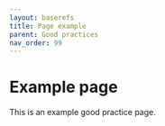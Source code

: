 ```yaml
---
layout: baserefs
title: Page example
parent: Good practices
nav_order: 99
---
```


# Example page

This is an example good practice page.